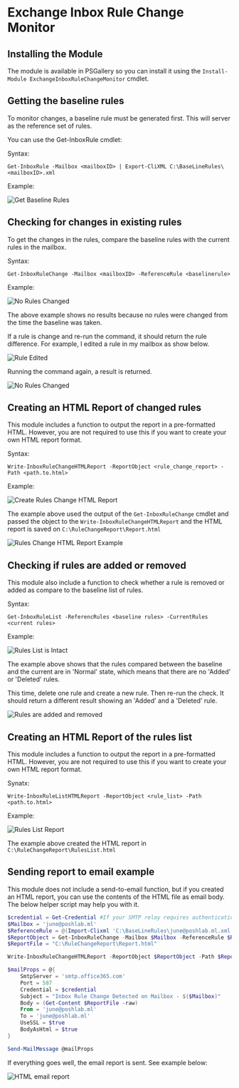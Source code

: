 # Exchange Inbox Rule Change Monitor

## Installing the Module

The module is available in PSGallery so you can install it using the `Install-Module ExchangeInboxRuleChangeMonitor` cmdlet.

## Getting the baseline rules

To monitor changes, a baseline rule must be generated first. This will server as the reference set of rules.

You can use the Get-InboxRule cmdlet:

Syntax:

`Get-InboxRule -Mailbox <mailboxID> | Export-CliXML C:\BaseLineRules\<mailboxID>.xml`

Example:

![Get Baseline Rules](source/resource/image/get-rules-baseline.png)

## Checking for changes in existing rules

To get the changes in the rules, compare the baseline rules with the current rules in the mailbox.

Syntax:

`Get-InboxRuleChange -Mailbox <mailboxID> -ReferenceRule <baselinerule>`

Example:

![No Rules Changed](source/resource/image/no-rules-changed.png)

The above example shows no results because no rules were changed from the time the baseline was taken.

If a rule is change and re-run the command, it should return the rule difference. For example, I edited a rule in my mailbox as show below.

![Rule Edited](source/resource/image/rule-edited.png)

Running the command again, a result is returned.

![No Rules Changed](source/resource/image/rules-changed.png)

## Creating an HTML Report of changed rules

This module includes a function to output the report in a pre-formatted HTML. However, you are not required to use this if you want to create your own HTML report format.

Syntax:

`Write-InboxRuleChangeHTMLReport -ReportObject <rule_change_report> -Path <path.to.html>`

Example:

![Create Rules Change HTML Report](source/resource/image/rule-change-html.png)

The example above used the output of the `Get-InboxRuleChange` cmdlet and passed the object to the `Write-InboxRuleChangeHTMLReport` and the HTML report is saved on `C:\RuleChangeReport\Report.html`

![Rules Change HTML Report Example](source/resource/image/html-report-example-01.png)

## Checking if rules are added or removed

This module also include a function to check whether a rule is removed or added as compare to the baseline list of rules.

Syntax:

`Get-InboxRuleList -ReferencRules <baseline rules> -CurrentRules <current rules>`

Example:

![Rules List is Intact](source/resource/image/rules-list-intact.png)

The example above shows that the rules compared between the baseline and the current are in 'Normal' state, which means that there are no 'Added' or 'Deleted' rules.

This time, delete one rule and create a new rule. Then re-run the check. It should return a different result showing an 'Added' and a 'Deleted' rule.

![Rules are added and removed](source/resource/image/rule-added-removed.png)

## Creating an HTML Report of the rules list

This module includes a function to output the report in a pre-formatted HTML. However, you are not required to use this if you want to create your own HTML report format.

Synatx:

`Write-InboxRuleListHTMLReport -ReportObject <rule_list> -Path <path.to.html>`

Example:

![Rules List Report](source/resource/image/rules-list-html.png)

The example above created the HTML report in `C:\RuleChangeReport\RulesList.html`

## Sending report to email example

This module does not include a send-to-email function, but if you created an HTML report, you can use the contents of the HTML file as email body. The below helper script may help you with it.

```PowerShell
$credential = Get-Credential #If your SMTP relay requires authentication - which is default with Office 365
$Mailbox = 'june@poshlab.ml'
$ReferenceRule = @(Import-Clixml 'C:\BaseLineRules\june@poshlab.ml.xml')
$ReportObject = Get-InboxRuleChange -Mailbox $Mailbox -ReferenceRule $ReferenceRule
$ReportFile = "C:\RuleChangeReport\Report.html"

Write-InboxRuleChangeHTMLReport -ReportObject $ReportObject -Path $ReportFile

$mailProps = @{
    SmtpServer = 'smtp.office365.com'
    Port = 587
    Credential = $credential
    Subject = "Inbox Rule Change Detected on Mailbox - $($Mailbox)"
    Body = (Get-Content $ReportFile -raw)
    From = 'june@poshlab.ml'
    To = 'june@poshlab.ml'
    UseSSL = $true
    BodyAsHtml = $true
}

Send-MailMessage @mailProps
```

If everything goes well, the email report is sent. See example below:

![HTML email report](source/resource/image/html-email-report.png)